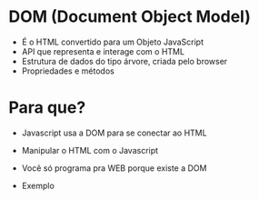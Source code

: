 # DOM (Document Object Model)

* É o HTML convertido para um Objeto JavaScript
* API que representa e interage com o HTML
* Estrutura de dados do tipo árvore, criada pelo browser
* Propriedades e métodos

# Para que?
* Javascript usa a DOM para se conectar ao HTML
* Manipular o HTML com o Javascript
* Você só programa pra WEB porque existe a DOM


* Exemplo